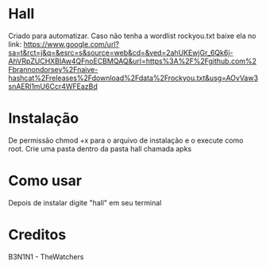 # Hall
Criado para automatizar.
Caso não tenha a wordlist rockyou.txt baixe ela no link:
https://www.google.com/url?sa=t&rct=j&q=&esrc=s&source=web&cd=&ved=2ahUKEwjGr_6Qk6j-AhVRpZUCHXBIAw4QFnoECBMQAQ&url=https%3A%2F%2Fgithub.com%2Fbrannondorsey%2Fnaive-hashcat%2Freleases%2Fdownload%2Fdata%2Frockyou.txt&usg=AOvVaw3snAERl1mU6Ccr4WFEazBd

# Instalação
De permissão chmod +x para o arquivo de instalação e o execute como root.
Crie uma pasta dentro da pasta hall chamada apks

# Como usar
Depois de instalar digite "hall" em seu terminal
# Creditos
B3N1N1 - TheWatchers
